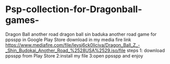 # Psp-collection-for-Dragonball-games-
Dragon Ball another road
dragon ball sin baduka another road game for ppsspp in Google Play Store download in my media fire link 
https://www.mediafire.com/file/levsj6ck0liciva/Dragon_Ball_Z_-_Shin_Budokai_Another_Road_%2528USA%2529.iso/file
steps 
1: download ppsspp from Play Store
2:install my file
3:open ppsspp
and enjoy
